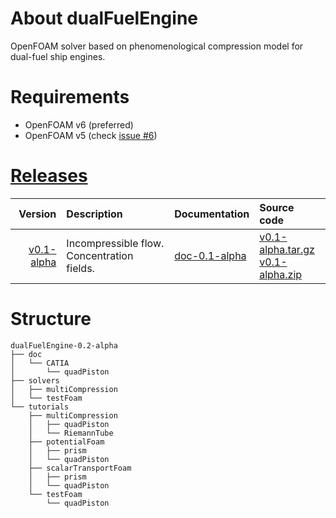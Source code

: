 # About dualFuelEngine
OpenFOAM solver based on phenomenological compression model for dual-fuel ship engines.

# Requirements
- OpenFOAM v6 (preferred)
- OpenFOAM v5 (check [issue #6](https://github.com/StasF1/dualFuelEngine/issues/6)) 

# [Releases](https://github.com/StasF1/dualFuelEngine/releases)
|Version|Description|Documentation|Source code|
|------:|:----------|:------------|:----------|
[v0.1-alpha](https://github.com/StasF1/dualFuelEngine/tree/v0.1-alpha)|Incompressible flow. Concentration fields.|[doc-0.1-alpha](https://github.com/StasF1/dualFuelEngine/releases/download/v0.1-alpha/dualFuelEngine-0.1-alpha.pdf)|[v0.1-alpha.tar.gz](https://github.com/StasF1/dualFuelEngine/archive/v0.1-alpha.tar.gz)<br> [v0.1-alpha.zip](https://github.com/StasF1/dualFuelEngine/archive/v0.1-alpha.zip)|

# Structure
```gitignore
dualFuelEngine-0.2-alpha
├── doc
│   └── CATIA
│       └── quadPiston
├── solvers
│   ├── multiCompression
│   └── testFoam
└── tutorials
    ├── multiCompression
    │   ├── quadPiston
    │   └── RiemannTube
    ├── potentialFoam
    │   ├── prism
    │   └── quadPiston
    ├── scalarTransportFoam
    │   ├── prism
    │   └── quadPiston
    └── testFoam
        └── quadPiston
```